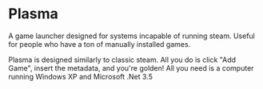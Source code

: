 # Plasma
A game launcher designed for systems incapable of running steam. Useful for people who have a ton of manually installed games.

Plasma is designed similarly to classic steam. All you do is click "Add Game", insert the metadata, and you're golden!
All you need is a computer running Windows XP and Microsoft .Net 3.5

